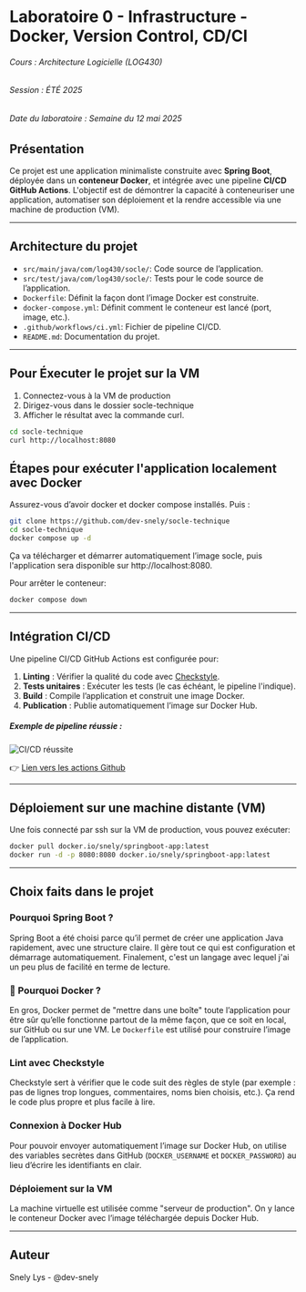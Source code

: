 # Laboratoire 0 - Infrastructure - Docker, Version Control, CD/CI
###### Cours : Architecture Logicielle (LOG430)
###### Session : ÉTÉ 2025
###### Date du laboratoire : Semaine du 12 mai 2025

## Présentation

Ce projet est une application minimaliste construite avec **Spring Boot**, déployée dans un **conteneur Docker**, et intégrée avec une pipeline **CI/CD GitHub Actions**.   L'objectif est de démontrer la capacité à conteneuriser une application, automatiser son déploiement et la rendre accessible via une machine de production (VM).

---
## Architecture du projet

- `src/main/java/com/log430/socle/`: Code source de l’application.
- `src/test/java/com/log430/socle/`: Tests pour le code source de l’application.
- `Dockerfile`: Définit la façon dont l’image Docker est construite.
- `docker-compose.yml`: Définit comment le conteneur est lancé (port, image, etc.).
- `.github/workflows/ci.yml`: Fichier de pipeline CI/CD.
- `README.md`: Documentation du projet.

---

## Pour Éxecuter le projet sur la VM
1. Connectez-vous à la VM de production 
2. Dirigez-vous dans le dossier socle-technique
3. Afficher le résultat avec la commande curl.
```bash
cd socle-technique
curl http://localhost:8080
```

## Étapes pour exécuter l'application localement avec Docker

Assurez-vous d’avoir docker et docker compose installés. Puis :
```bash
git clone https://github.com/dev-snely/socle-technique
cd socle-technique
docker compose up -d
```
Ça va télécharger et démarrer automatiquement l’image socle, puis l'application sera disponible sur http://localhost:8080.

 Pour arrêter le conteneur: 
```bash
docker compose down
```

---
## Intégration CI/CD
Une pipeline CI/CD GitHub Actions est configurée pour: 

1. **Linting** : Vérifier la qualité du code avec [Checkstyle](https://checkstyle.org/).
2. **Tests unitaires** : Exécuter les tests (le cas échéant, le pipeline l'indique).
3. **Build** : Compile l’application et construit une image Docker.
4. **Publication** : Publie automatiquement l’image sur Docker Hub.

##### *Exemple de pipeline réussie :*
![CI/CD réussite](./docs/lab0/cicd-success.png)

👉 [Lien vers les actions Github](https://github.com/dev-snely/socle-technique/actions)

---
## Déploiement sur une machine distante (VM)
Une fois connecté par ssh sur la VM de production, vous pouvez exécuter:
```bash
docker pull docker.io/snely/springboot-app:latest
docker run -d -p 8080:8080 docker.io/snely/springboot-app:latest
```
---

## Choix faits dans le projet

### Pourquoi Spring Boot ?
Spring Boot a été choisi parce qu’il permet de créer une application Java rapidement, avec une structure claire. Il gère tout ce qui est configuration et démarrage automatiquement. Finalement, c'est un langage avec lequel j'ai un peu plus de facilité en terme de lecture.

### 🐳 Pourquoi Docker ? 
En gros, Docker permet de "mettre dans une boîte" toute l’application pour être sûr qu’elle fonctionne partout de la même façon, que ce soit en local, sur GitHub ou sur une VM. Le `Dockerfile` est utilisé pour construire l’image de l’application.

### Lint avec Checkstyle
Checkstyle sert à vérifier que le code suit des règles de style (par exemple : pas de lignes trop longues, commentaires, noms bien choisis, etc.). Ça rend le code plus propre et plus facile à lire.

### Connexion à Docker Hub
Pour pouvoir envoyer automatiquement l’image sur Docker Hub, on utilise des variables secrètes dans GitHub (`DOCKER_USERNAME` et `DOCKER_PASSWORD`) au lieu d’écrire les identifiants en clair.

### Déploiement sur la VM
La machine virtuelle est utilisée comme "serveur de production". On y lance le conteneur Docker avec l’image téléchargée depuis Docker Hub.


---
## Auteur
Snely Lys - @dev-snely
